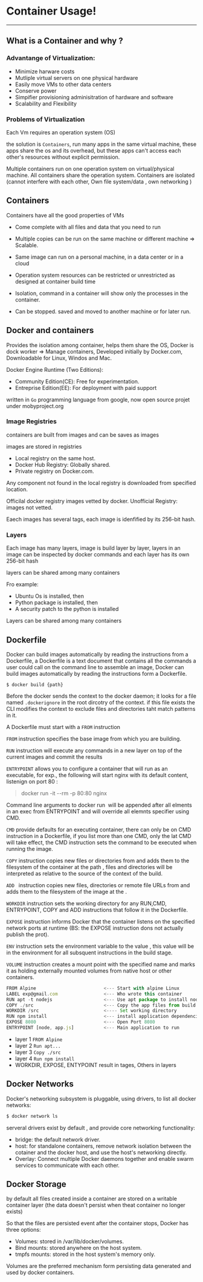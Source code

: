 # Container Usage!
------

## What is a Container and why ?

### Advantange of Virtualization:

- Minimize harware costs
- Mutliple virtual servers on one physical hardware
- Easily move VMs to other data centers
- Conserve power
- Simpifier provisioning adminisitration of hardware and software
- Scalability and Flexibility

### Problems of Virtualization

Each Vm requires an operation system (OS)

the solution is `Containers`, run many apps in the same virtual machine, these apps share the os and its overhead, but these apps can't access each other's resources without explicit permission.

Multiple containers run on one operation system on virtual/physical machine. All containers share the operation system. Containers are isolated (cannot interfere with each other, Own file system/data , own networking )

## Containers

Containers have all the good properties of VMs

- Come complete with all files and data that you need to run

- Multiple copies can be run on the same machine or different machine => Scalable.

- Same image can run on a personal machine, in a data center or in a cloud

- Operation system resources can be restricted or unrestricted as designed at container build time

- Isolation, command in a container will show only the processes in the container.

- Can be stopped. saved and moved to another machine or for later run.

## Docker and containers

Provides the isolation among container, helps them share the OS, Docker is dock worker => Manage containers, Developed initially by Docker.com, Downloadable for Linux, Windos and Mac.

Docker Engine Runtime (Two Editions):

- Community Edition(CE): Free for experimentation.
- Entreprise Edition(EE): For deployment with paid support

written in `Go` programming language from google, now open source projet under mobyproject.org 

### Image Registries
containers are built from images and can be saves as images 

images are stored in registries

- Local registry on the same host.
- Docker Hub Registry: Globally shared.
- Private registry on Docker.com.

Any component not found in the local registry is downloaded from specified location.

Officilal docker registry images vetted by docker. Unofficial Registry: images not vetted.

Eaech images has several tags, each image is idenfified by its 256-bit hash.

### Layers

Each image has many layers, image is build layer by layer, layers in an image can be inspected by docker commands and each layer has its own 256-bit hash

layers can be shared among many containers

Fro example:

- Ubuntu Os is installed, then
- Python package is installed, then
- A security patch to the python is installed
  
Layers can be shared among many containers

## Dockerfile
Docker can build images automatically by reading the  instructions from a Dockerfile, a Dockerfile is a text document  that contains all the commands a user could call on the command line to assemble an image, Docker can build images automatically by reading the instructions form a Dockerfile.

``` docker
$ docker build {path}
```

Before the docker sends the context to the docker daemon; it looks for a file named `.dockerignore` in the root dircotry of the context. if this file exists the CLI modifies the context to exclude files and directories taht match patterns in it.

A Dockerfile must start with a `FROM` instruction

`FROM` instruction specifies the base image from which you are building.

`RUN` instruction will execute any commands in a new layer on top of the current images and commit the results

`ENTRYPOINT` allows you to configure a container that will run as an executable, for exp., the following will start nginx with its default content, listenign on port 80 : 

> docker run -it --rm  -p 80:80 nginx

Command line arguments to docker run <image> will be appended after all elments in an exec from ENTRYPOINT and will override all elemnts specifier using CMD.

 `CMD` provide defaults for an executing container, there can only be on CMD instruction in a  Dockerfile, if you list more than one CMD, only the lat CMD will take effect, the CMD instruction sets the command to be executed when running the image.
  

 `COPY` instruction copies new files or directories from <src> and adds them to the filesystem of the container at the path <dest>, files and directories will be interpreted as relative to the source of the context of the build.

 `ADD ` instruction copies new files, directories or remote file URLs from <src> and adds them to the filesystem of the image at the <dest>.

 `WORKDIR` instruction sets the working directory for any RUN,CMD, ENTRYPOINT, COPY and ADD instructions that follow it in the Dockerfile.

 `EXPOSE` instruction informs Docker that the container listens on the specified network ports at runtime (BS: the EXPOSE instruction dons not actually publish the prot).

 `ENV` instruction sets the environment variable <key> to the value <value>, this value will be in the environment for all subsquent instructions in the build stage.

 `VOLUME` instruction creates a mount point with the specified name and marks it as holding externally mounted volumes from native host or other containers.

```javascript
FROM Alpine                         <--- Start with alpine Linux
LABEL exp@gmail.com                 <--- Who wrote this container
RUN apt -t nodejs                   <--- Use apt package to install nodejs
COPY ./src                          <--- Copy the app files from build context
WORKDIR /src                        <---- Set working directory
RUN npm install                     <--- install application dependencies
EXPOSE 8080                         <--- Open Port 8080
ENTRYPOINT [node, app.js]           <--- Main application to run
```

+ layer 1 `FROM Alpine`
+ layer 2 `Run apt...`
+ layer 3 `Copy ./src`
+ layer 4 `Run npm install`
+ WORKDIR, EXPOSE, ENTYPOINT result in tages, Others in layers


## Docker Networks

Docker's networking subsystem is pluggable, using drivers, to list all docker networks:

```sh
$ docker network ls 
```

serveral drivers exist by default , and provide core networking functionality:

- bridge: the default network driver.
- host: for standalone containers, remove network isolation between the cotainer and the docker host, and use the host's networking directly.
- Overlay: Connect multiple Docker daemons together  and enable swarm services to communicate with each other.

## Docker Storage

by default all files created inside a container are stored on a writable container layer (the data doesn't persist when theat container no longer exists)

So that the files are persisted event after the container stops, Docker has three options:

 - Volumes: stored in /var/lib/docker/volumes.
 - Bind mounts: stored anywhere on the host system.
 - tmpfs mounts: stored in the host system's memory only.

 Volumes  are  the preferred mechanism form persisting data generated and used by docker containers.